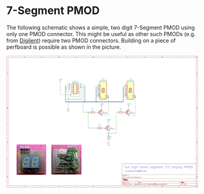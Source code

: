 # 7-Segment PMOD

The following schematic shows a simple, two digit 7-Segment PMOD using only
one PMOD connector. This might be useful as other such PMODs (e.g.
from [Digilent](https://digilent.com/shop/pmod-ssd-seven-segment-display/))
require two PMOD connectors. Building on a piece of perfboard is possible as
shown in the picture.

![x](SS7-PMOD-sch-l.png)
